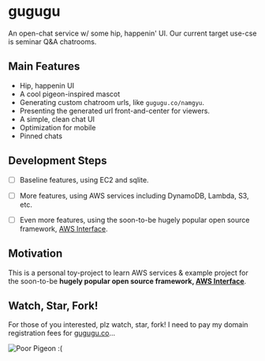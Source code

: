 # gugugu
An open-chat service w/ some hip, happenin' UI. Our current target use-cse is seminar Q&A chatrooms.


## Main Features

- Hip, happenin UI
- A cool pigeon-inspired mascot 
- Generating custom chatroom urls, like `gugugu.co/namgyu`.
- Presenting the generated url front-and-center for viewers.
- A simple, clean chat UI
- Optimization for mobile
- Pinned chats


## Development Steps

- [ ] Baseline features, using EC2 and sqlite.
- [ ] More features, using AWS services including DynamoDB, Lambda, S3, etc.
- [ ] Even more features, using the soon-to-be hugely popular open source framework, [AWS Interface](https://github.com/hubaimaster/aws-interface).


## Motivation

This is a personal toy-project to learn AWS services & example project for the soon-to-be **hugely popular open source framework, [AWS Interface](https://github.com/hubaimaster/aws-interface)**.


## Watch, Star, Fork!

For those of you interested, plz watch, star, fork! I need to pay my domain registration fees for [gugugu.co](gugugu.co)...

![Poor Pigeon :(](https://media.giphy.com/media/5b23WOIbHmNqHx4P1i/giphy.gif)
